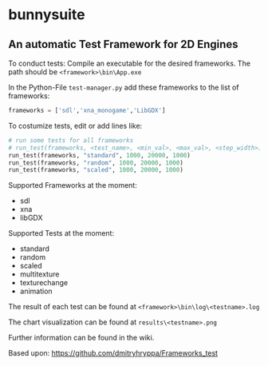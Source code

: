 # bunnysuite

An automatic Test Framework for 2D Engines
------------------
To conduct tests:
Compile an executable for the desired frameworks. The path should be `<framework>\bin\App.exe`

In the Python-File `test-manager.py` add these frameworks to the list of frameworks:

```python
frameworks = ['sdl','xna_monogame','LibGDX']
```
To costumize tests, edit or add lines like:

```python
# run some tests for all frameworks
# run_test(frameworks, <test_name>, <min_val>, <max_val>, <step_width>)
run_test(frameworks, "standard", 1000, 20000, 1000)
run_test(frameworks, "random", 1000, 20000, 1000)
run_test(frameworks, "scaled", 1000, 20000, 1000)
```

Supported Frameworks at the moment:
* sdl
* xna
* libGDX

Supported Tests at the moment:
* standard
* random
* scaled
* multitexture
* texturechange
* animation 

The result of each test can be found at `<framework>\bin\log\<testname>.log`

The chart visualization can be found at `results\<testname>.png`

Further information can be found in the wiki.

Based upon:
https://github.com/dmitryhryppa/Frameworks_test

